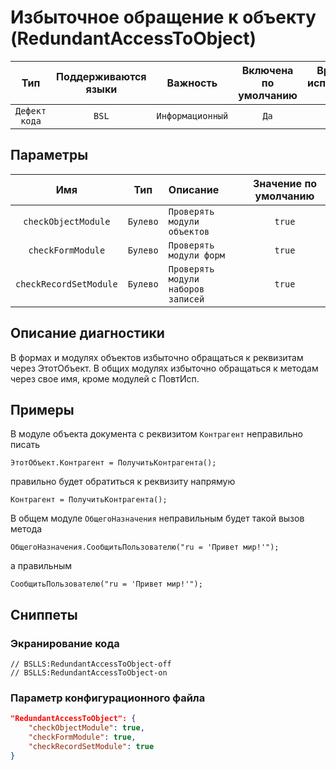 # Избыточное обращение к объекту (RedundantAccessToObject)

 Тип | Поддерживаются<br>языки | Важность | Включена<br>по умолчанию | Время на<br>исправление (мин) | Тэги 
 :-: | :-: | :-: | :-: | :-: | :-: 
 `Дефект кода` | `BSL` | `Информационный` | `Да` | `1` | `standard`<br>`clumsy` 

## Параметры 

 Имя | Тип | Описание | Значение по умолчанию 
 :-: | :-: | :-- | :-: 
 `checkObjectModule` | `Булево` | ```Проверять модули объектов``` | ```true``` 
 `checkFormModule` | `Булево` | ```Проверять модули форм``` | ```true``` 
 `checkRecordSetModule` | `Булево` | ```Проверять модули наборов записей``` | ```true``` 

<!-- Блоки выше заполняются автоматически, не трогать -->
## Описание диагностики
В формах и модулях объектов избыточно обращаться к реквизитам через ЭтотОбъект. В общих модулях избыточно обращаться к методам через свое имя, кроме модулей с ПовтИсп.

## Примеры
В модуле объекта документа с реквизитом `Контрагент` неправильно писать
```bsl
ЭтотОбъект.Контрагент = ПолучитьКонтрагента();
```

правильно будет обратиться к реквизиту напрямую
```bsl
Контрагент = ПолучитьКонтрагента();
```

В общем модуле `ОбщегоНазначения` неправильным будет такой вызов метода
```bsl
ОбщегоНазначения.СообщитьПользователю("ru = 'Привет мир!'");
```

а правильным
```bsl
СообщитьПользователю("ru = 'Привет мир!'");
```

## Сниппеты

<!-- Блоки ниже заполняются автоматически, не трогать -->
### Экранирование кода

```bsl
// BSLLS:RedundantAccessToObject-off
// BSLLS:RedundantAccessToObject-on
```

### Параметр конфигурационного файла

```json
"RedundantAccessToObject": {
    "checkObjectModule": true,
    "checkFormModule": true,
    "checkRecordSetModule": true
}
```
